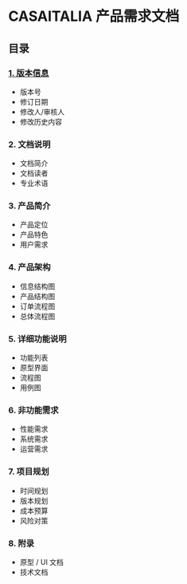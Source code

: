 # CASAITALIA 产品需求文档
## 目录

### [1. 版本信息](./readme2.md)
- 版本号
- 修订日期
- 修改人/审核人
- 修改历史内容
### 2. 文档说明
- 文档简介
- 文档读者
- 专业术语
### 3. 产品简介
- 产品定位
- 产品特色
- 用户需求
### 4. 产品架构
- 信息结构图
- 产品结构图
- 订单流程图
- 总体流程图

### 5. 详细功能说明
- 功能列表
- 原型界面
- 流程图
- 用例图

### 6. 非功能需求
- 性能需求
- 系统需求
- 运营需求

### 7. 项目规划
- 时间规划
- 版本规划
- 成本预算
- 风险对策

### 8. 附录
- 原型 / UI 文档
- 技术文档
